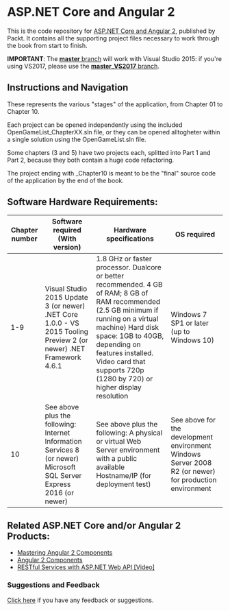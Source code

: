 # ASP.NET Core and Angular 2

This is the code repository for [ASP.NET Core and Angular 2](https://www.packtpub.com/application-development/aspnet-core-and-angular-2?utm_source=Github&utm_campaign=9781786465689&utm_medium=repository), published by Packt. It contains all the supporting project files necessary to work through the book from start to finish.

**IMPORTANT**: The [**master** branch](https://github.com/PacktPublishing/ASPdotNET-Core-and-Angular-2) will work with Visual Studio 2015: if you're using VS2017, please use the [**master_VS2017** branch](https://github.com/PacktPublishing/ASPdotNET-Core-and-Angular-2/tree/master_VS2017).

## Instructions and Navigation

These represents the various "stages" of the application, from Chapter 01 to Chapter 10.

Each project can be opened independently using the included OpenGameList_ChapterXX.sln file, 
or they can be opened alltogheter within a single solution using the OpenGameList.sln file.

Some chapters (3 and 5) have two projects each, splitted into Part 1 and Part 2, because they both contain a huge code refactoring.

The project ending with _Chapter10 is meant to be the "final" source code of the application by the end of the book.

## Software Hardware Requirements:

|Chapter number | Software required (With version) | Hardware specifications | OS required |
|---------------|----------------------------------|-------------------------|-------------|
|1-9| Visual Studio 2015 Update 3 (or newer) .NET Core 1.0.0 - VS 2015 Tooling Preview 2 (or newer) .NET Framework 4.6.1| 1.8 GHz or faster processor. Dualcore or better recommended. 4 GB of RAM; 8 GB of RAM recommended (2.5 GB minimum if running on a virtual machine) Hard disk space: 1GB to 40GB, depending on features installed. Video card that supports 720p (1280 by 720) or higher display resolution| Windows 7 SP1 or later (up to Windows 10)|
|10| See above plus the following: Internet Information Services 8 (or newer) Microsoft SQL Server Express 2016 (or newer)| See above plus the following: A physical or virtual Web Server environment with a public available Hostname/IP (for deployment test)| See above for the development environment Windows Server 2008 R2 (or newer) for production environment|

## Related ASP.NET Core and/or Angular 2 Products:

* [Mastering Angular 2 Components](https://www.packtpub.com/web-development/mastering-angular-2-components?utm_source=Github&utm_campaign=9781785884641&utm_medium=repository)
* [Angular 2 Components](https://www.packtpub.com/web-development/angular-2-components?utm_source=Github&utm_campaign=9781785882340&utm_medium=repository)
* [RESTful Services with ASP.NET Web API [Video]](https://www.packtpub.com/web-development/restful-services-aspnet-web-api-video?utm_source=Github&utm_campaign=9781783285754&utm_medium=repository)


### Suggestions and Feedback
 [Click here](https://docs.google.com/forms/d/e/1FAIpQLSe5qwunkGf6PUvzPirPDtuy1Du5Rlzew23UBp2S-P3wB-GcwQ/viewform) if you have any feedback or suggestions.


